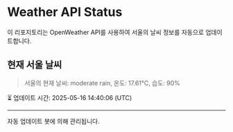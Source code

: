 
# Weather API Status

이 리포지토리는 OpenWeather API를 사용하여 서울의 날씨 정보를 자동으로 업데이트합니다.

## 현재 서울 날씨
> 서울의 현재 날씨: moderate rain, 온도: 17.61°C, 습도: 90%

⏳ 업데이트 시간: 2025-05-16 14:40:06 (UTC)

---
자동 업데이트 봇에 의해 관리됩니다.
